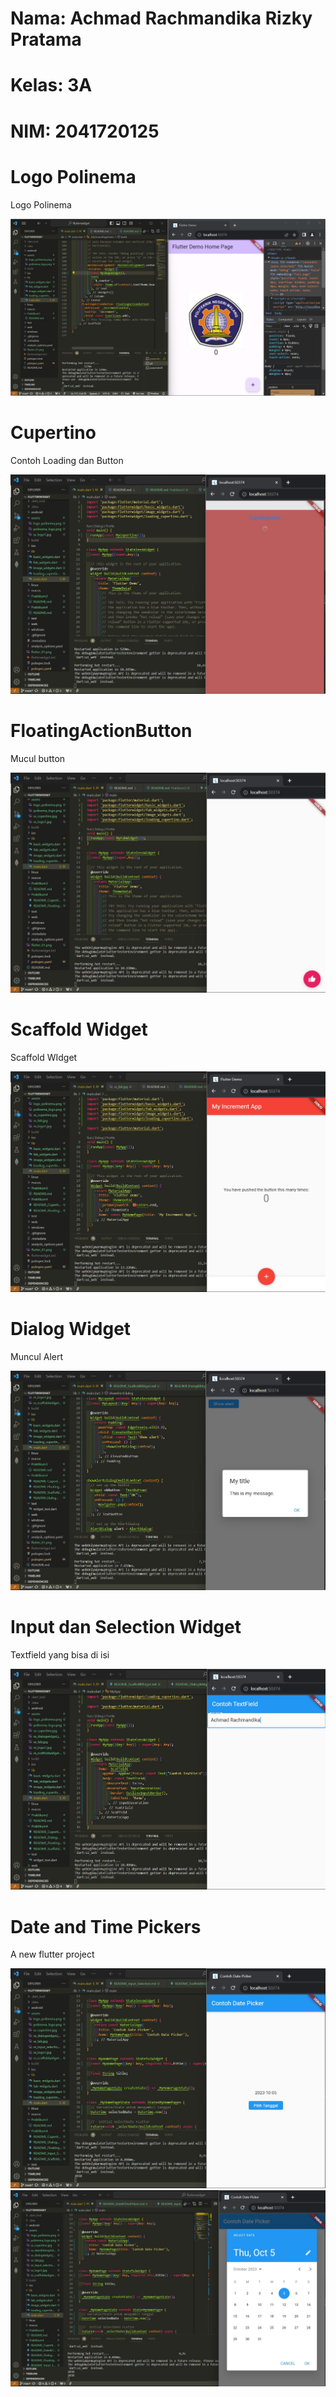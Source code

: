 # Nama: Achmad Rachmandika Rizky Pratama

# Kelas: 3A

# NIM: 2041720125

<!-- This project is a starting point for a Flutter application.

A few resources to get you started if this is your first Flutter project:

- [Lab: Write your first Flutter app](https://docs.flutter.dev/get-started/codelab)
- [Cookbook: Useful Flutter samples](https://docs.flutter.dev/cookbook)

For help getting started with Flutter development, view the
[online documentation](https://docs.flutter.dev/), which offers tutorials,
samples, guidance on mobile development, and a full API reference. -->

# Logo Polinema

Logo Polinema

![Screenshot logo](assets/ss_logo1.jpg)

# Cupertino

Contoh Loading dan Button

![Screenshot logo](assets/ss_cupertino.jpg)

# FloatingActionButton

Mucul button

![Screenshot logo](assets/ss_fab.jpg)

# Scaffold Widget

Scaffold WIdget

![Screenshot logo](assets/ss_scaffoldwidget.jpg)

# Dialog Widget

Muncul Alert

![Screenshot logo](assets/ss_dialogwidget.jpg)

# Input dan Selection Widget

Textfield yang bisa di isi

![Screenshot logo](assets/ss_input_selectionwidget.jpg)

# Date and Time Pickers

A new flutter project

![Screenshot logo](assets/ss_date&timepickers.jpg)
![Screenshot logo](assets/ss_date2.jpg)
